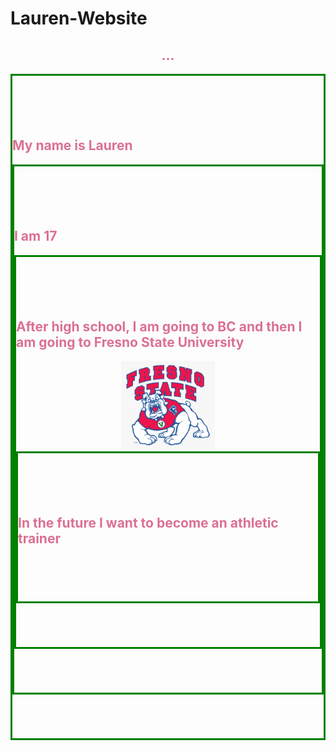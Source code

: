 # Lauren-Website
<!DOCTYPE html>
<html>

<head>
  <meta charset="utf-8">
  <meta name="viewport" content="width=device-width">
  <title>replit</title>
  <link href="style.css" rel="stylesheet" type="text/css" />
</head>
<style>
.center {
  padding: 70px 0;
  border: 3px solid green;
}
</style>

<body 
  <p style="background-image: url(bckflower.png);"</p> 
 <center> <h2 style="color:palevioletred";>...</h2></center>
  <div class="center">
  <h2 style="color:palevioletred";"> My name is Lauren</h2>
  <div class="center">
  <h2 style="color:palevioletred";"> I am 17</h2>
  <div class="center">
  <h2 style="color:palevioletred";">After high school, I am going to BC and then I am going to Fresno State University </h2>
  <center> <img src="fresnostate.webp"; width="150px"></img></center> 
  <div class="center">
  <h2 style="color:palevioletred";"> In the future I want to become an athletic trainer</h2>
  <script src="script.js"></script>
</body>

</html>
